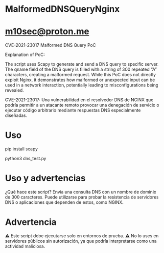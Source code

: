 # MalformedDNSQueryNginx
# m10sec@proton.me
CVE-2021-23017 Malformed DNS Query PoC


Explanation of PoC:

The script uses Scapy to generate and send a DNS query to specific server.
The qname field of the DNS query is filled with a string of 300 repeated “A” characters, creating a malformed request.
While this PoC does not directly exploit Nginx, it demonstrates how malformed or unexpected input can be used in a network interaction, potentially leading to misconfigurations being revealed.

CVE-2021-23017: Una vulnerabilidad en el resolvedor DNS de NGINX que podría permitir a un atacante remoto provocar una denegación de servicio o ejecutar código arbitrario mediante respuestas DNS especialmente diseñadas. 
# Uso

pip install scapy

python3 dns_test.py


# Uso y advertencias
¿Qué hace este script?
Envía una consulta DNS con un nombre de dominio de 300 caracteres.
Puede utilizarse para probar la resistencia de servidores DNS o aplicaciones que dependen de estos, como NGINX.

# Advertencia
⚠ Este script debe ejecutarse solo en entornos de prueba.
⚠ No lo uses en servidores públicos sin autorización, ya que podría interpretarse como una actividad maliciosa.
